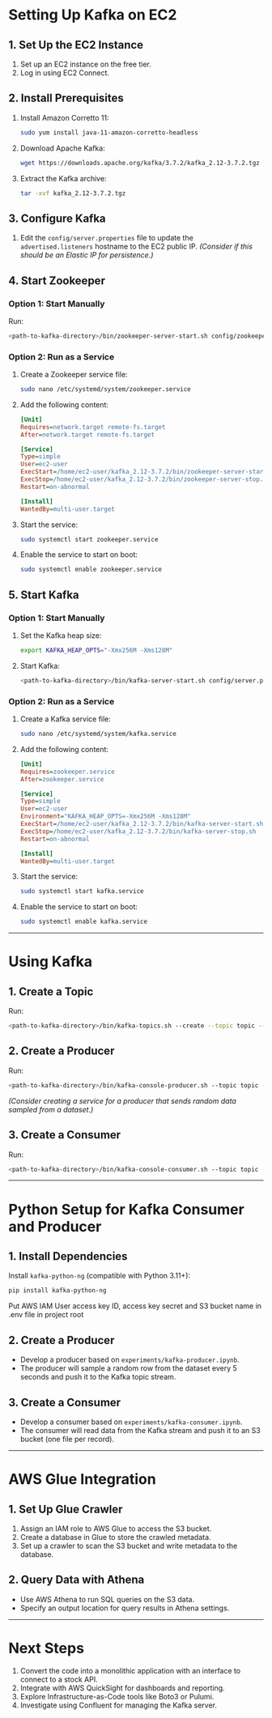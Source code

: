 # Setting Up Kafka on EC2

## 1. Set Up the EC2 Instance
1. Set up an EC2 instance on the free tier.
2. Log in using EC2 Connect.

## 2. Install Prerequisites
1. Install Amazon Corretto 11:
   ```bash
   sudo yum install java-11-amazon-corretto-headless
   ```
2. Download Apache Kafka:
   ```bash
   wget https://downloads.apache.org/kafka/3.7.2/kafka_2.12-3.7.2.tgz
   ```
3. Extract the Kafka archive:
   ```bash
   tar -xvf kafka_2.12-3.7.2.tgz
   ```

## 3. Configure Kafka
1. Edit the `config/server.properties` file to update the `advertised.listeners` hostname to the EC2 public IP. *(Consider if this should be an Elastic IP for persistence.)*

## 4. Start Zookeeper
### Option 1: Start Manually
Run:
```bash
<path-to-kafka-directory>/bin/zookeeper-server-start.sh config/zookeeper.properties
```

### Option 2: Run as a Service
1. Create a Zookeeper service file:
   ```bash
   sudo nano /etc/systemd/system/zookeeper.service
   ```
2. Add the following content:
   ```ini
   [Unit]
   Requires=network.target remote-fs.target
   After=network.target remote-fs.target

   [Service]
   Type=simple
   User=ec2-user
   ExecStart=/home/ec2-user/kafka_2.12-3.7.2/bin/zookeeper-server-start.sh /home/ec2-user/kafka_2.12-3.7.2/config/zookeeper.properties
   ExecStop=/home/ec2-user/kafka_2.12-3.7.2/bin/zookeeper-server-stop.sh
   Restart=on-abnormal

   [Install]
   WantedBy=multi-user.target
   ```
3. Start the service:
   ```bash
   sudo systemctl start zookeeper.service
   ```
4. Enable the service to start on boot:
   ```bash
   sudo systemctl enable zookeeper.service
   ```

## 5. Start Kafka
### Option 1: Start Manually
1. Set the Kafka heap size:
   ```bash
   export KAFKA_HEAP_OPTS="-Xmx256M -Xms128M"
   ```
2. Start Kafka:
   ```bash
   <path-to-kafka-directory>/bin/kafka-server-start.sh config/server.properties
   ```

### Option 2: Run as a Service
1. Create a Kafka service file:
   ```bash
   sudo nano /etc/systemd/system/kafka.service
   ```
2. Add the following content:
   ```ini
   [Unit]
   Requires=zookeeper.service
   After=zookeeper.service

   [Service]
   Type=simple
   User=ec2-user
   Environment="KAFKA_HEAP_OPTS=-Xmx256M -Xms128M"
   ExecStart=/home/ec2-user/kafka_2.12-3.7.2/bin/kafka-server-start.sh /home/ec2-user/kafka_2.12-3.7.2/config/server.properties
   ExecStop=/home/ec2-user/kafka_2.12-3.7.2/bin/kafka-server-stop.sh
   Restart=on-abnormal

   [Install]
   WantedBy=multi-user.target
   ```
3. Start the service:
   ```bash
   sudo systemctl start kafka.service
   ```
4. Enable the service to start on boot:
   ```bash
   sudo systemctl enable kafka.service
   ```

---

# Using Kafka

## 1. Create a Topic
Run:
```bash
<path-to-kafka-directory>/bin/kafka-topics.sh --create --topic topic --bootstrap-server ec2-public-ip:9092 --replication-factor 1 --partitions 1
```

## 2. Create a Producer
Run:
```bash
<path-to-kafka-directory>/bin/kafka-console-producer.sh --topic topic --bootstrap-server ec2-public-ip:9092
```
*(Consider creating a service for a producer that sends random data sampled from a dataset.)*

## 3. Create a Consumer
Run:
```bash
<path-to-kafka-directory>/bin/kafka-console-consumer.sh --topic topic --bootstrap-server ec2-public-ip:9092
```

---

# Python Setup for Kafka Consumer and Producer

## 1. Install Dependencies
Install `kafka-python-ng` (compatible with Python 3.11+):
```bash
pip install kafka-python-ng
```
Put AWS IAM User access key ID, access key secret and S3 bucket name in .env file in project root

## 2. Create a Producer
- Develop a producer based on `experiments/kafka-producer.ipynb`.
- The producer will sample a random row from the dataset every 5 seconds and push it to the Kafka topic stream.

## 3. Create a Consumer
- Develop a consumer based on `experiments/kafka-consumer.ipynb`.
- The consumer will read data from the Kafka stream and push it to an S3 bucket (one file per record).

---

# AWS Glue Integration

## 1. Set Up Glue Crawler
1. Assign an IAM role to AWS Glue to access the S3 bucket.
2. Create a database in Glue to store the crawled metadata.
3. Set up a crawler to scan the S3 bucket and write metadata to the database.

## 2. Query Data with Athena
- Use AWS Athena to run SQL queries on the S3 data.
- Specify an output location for query results in Athena settings.

---

# Next Steps
1. Convert the code into a monolithic application with an interface to connect to a stock API.
2. Integrate with AWS QuickSight for dashboards and reporting.
3. Explore Infrastructure-as-Code tools like Boto3 or Pulumi.
4. Investigate using Confluent for managing the Kafka server.